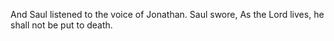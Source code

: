 And Saul listened to the voice of Jonathan. Saul swore, As the Lord lives, he shall not be put to death.
